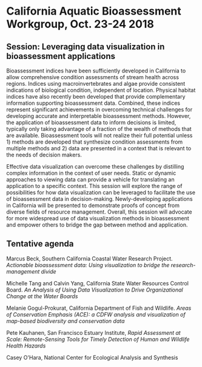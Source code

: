 # California Aquatic Bioassessment Workgroup, Oct. 23-24 2018

## Session: Leveraging data visualization in bioassessment applications

Bioassessment indices have been sufficiently developed in California to allow comprehensive condition assessments of stream health across regions.  Indices using macroinvertebrates and algae provide consistent indications of biological condition, independent of location.  Physical habitat indices have also recently been developed that provide complementary information supporting bioassessment data.  Combined, these indices represent significant achievements in overcoming technical challenges for developing accurate and interpretable bioassessment methods.  However, the application of bioassessment data to inform decisions is limited, typically only taking advantage of a fraction of the wealth of methods that are available.  Bioassessment tools will not realize their full potential unless 1) methods are developed that synthesize condition assessments from multiple methods and 2) data are presented in a context that is relevant to the needs of decision makers.  

Effective data visualization can overcome these challenges by distilling complex information in the context of user needs.  Static or dynamic approaches to viewing data can provide a vehicle for translating an application to a specific context.  This session will explore the range of possibilities for how data visualization can be leveraged to facilitate the use of bioassessment data in decision-making.  Newly-developing applications in California will be presented to demonstrate proofs of concept from diverse fields of resource management.  Overall, this session will advocate for more widespread use of data visualization methods in bioassessment and empower others to bridge the gap between method and application.

## Tentative agenda

Marcus Beck, Southern California Coastal Water Research Project. *Actionable bioassessment data: Using visualization to bridge the research-management divide*

Michelle Tang and Calvin Yang, California State Water Resources Control Board. *An Analysis of Using Data Visualization to Drive Organizational Change at the Water Boards*

Melanie Gogul-Prokurat, California Department of Fish and Wildlife. *Areas of Conservation Emphasis (ACE): a CDFW analysis and visualization of map-based biodiversity and conservation data*

Pete Kauhanen, San Francisco Estuary Institute, *Rapid Assessment at Scale: Remote-Sensing Tools for Timely Detection of Human and Wildlife Health Hazards*

Casey O'Hara, National Center for Ecological Analysis and Synthesis
	
